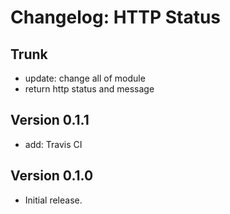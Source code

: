 # Changelog: HTTP Status

## Trunk
- update: change all of module
- return http status and message

## Version 0.1.1
- add: Travis CI

## Version 0.1.0
- Initial release.